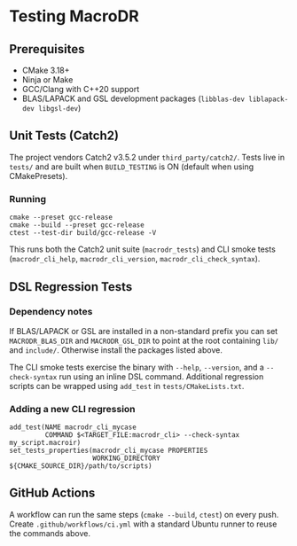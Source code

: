# Testing MacroDR

## Prerequisites

- CMake 3.18+
- Ninja or Make
- GCC/Clang with C++20 support
- BLAS/LAPACK and GSL development packages (`libblas-dev liblapack-dev libgsl-dev`)

## Unit Tests (Catch2)

The project vendors Catch2 v3.5.2 under `third_party/catch2/`. Tests live in
`tests/` and are built when `BUILD_TESTING` is ON (default when using
CMakePresets).

### Running

```
cmake --preset gcc-release
cmake --build --preset gcc-release
ctest --test-dir build/gcc-release -V
```

This runs both the Catch2 unit suite (`macrodr_tests`) and CLI smoke tests
(`macrodr_cli_help`, `macrodr_cli_version`, `macrodr_cli_check_syntax`).

## DSL Regression Tests

### Dependency notes

If BLAS/LAPACK or GSL are installed in a non-standard prefix you can set
`MACRODR_BLAS_DIR` and `MACRODR_GSL_DIR` to point at the root containing `lib/`
and `include/`. Otherwise install the packages listed above.


The CLI smoke tests exercise the binary with `--help`, `--version`, and a
`--check-syntax` run using an inline DSL command. Additional regression scripts
can be wrapped using `add_test` in `tests/CMakeLists.txt`.

### Adding a new CLI regression

```
add_test(NAME macrodr_cli_mycase
         COMMAND $<TARGET_FILE:macrodr_cli> --check-syntax my_script.macroir)
set_tests_properties(macrodr_cli_mycase PROPERTIES
                     WORKING_DIRECTORY ${CMAKE_SOURCE_DIR}/path/to/scripts)
```

## GitHub Actions

A workflow can run the same steps (`cmake --build`, `ctest`) on every push.
Create `.github/workflows/ci.yml` with a standard Ubuntu runner to reuse the
commands above.

